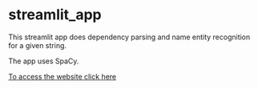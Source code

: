 # streamlit_app

This streamlit app does dependency parsing and name entity recognition for a given string.

The app uses SpaCy.

[To access the website click here](https://ahmad-zurih-streamlit-app-home-pj0h5t.streamlitapp.com/)